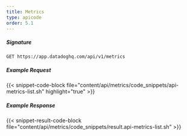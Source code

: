 ```yaml
---
title: Metrics
type: apicode
order: 5.1
---
```


##### Signature
`GET https://app.datadoghq.com/api/v1/metrics`
##### Example Request
{{< snippet-code-block file="content/api/metrics/code_snippets/api-metrics-list.sh" highlight="true" >}}
##### Example Response
{{< snippet-result-code-block file="content/api/metrics/code_snippets/result.api-metrics-list.sh" >}}